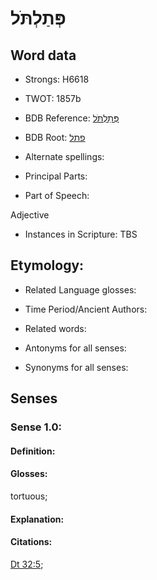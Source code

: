 # פְּתַלְתֹּל

<!-- Status: S2="NeedsEdits" -->
<!-- Lexica used for edits:   -->

## Word data

* Strongs: H6618

* TWOT: 1857b

* BDB Reference: [פְּתַלְתֹּל](rc://en/bdb/dict/q.ec.ac)

* BDB Root: [פתל](rc://en/bdb/dict/q.ec.aa)

* Alternate spellings:

* Principal Parts:

* Part of Speech:

Adjective

* Instances in Scripture: TBS

## Etymology:

* Related Language glosses:

* Time Period/Ancient Authors:

* Related words:

* Antonyms for all senses:

* Synonyms for all senses:

## Senses

### Sense 1.0:

#### Definition:

#### Glosses:

tortuous; 

#### Explanation:

#### Citations:

[Dt 32:5](rc://he/uhb/book/deu/32/5); 

